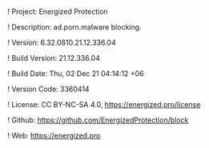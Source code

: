 ! Project: Energized Protection

! Description: ad.porn.malware blocking.

! Version: 6.32.0810.21.12.336.04

! Build Version: 21.12.336.04

! Build Date: Thu, 02 Dec 21 04:14:12 +06

! Version Code: 3360414

! License: CC BY-NC-SA 4.0, https://energized.pro/license

! Github: https://github.com/EnergizedProtection/block

! Web: https://energized.pro
